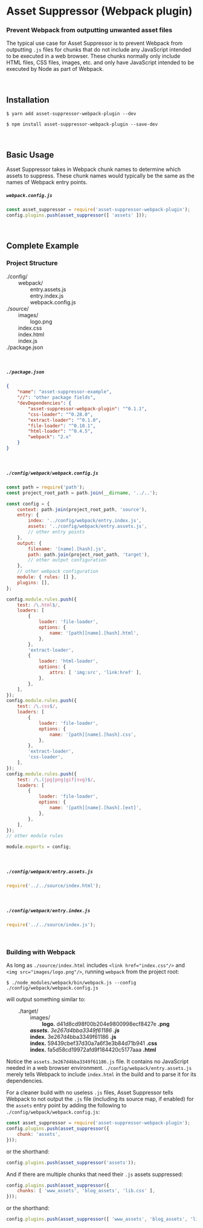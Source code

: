 # Asset Suppressor (Webpack plugin)

### Prevent Webpack from outputting unwanted asset files

The typical use case for Asset Suppressor is to prevent Webpack from outputting `.js` files for chunks that do not include any JavaScript intended to be executed in a web browser. These chunks normally only include HTML files, CSS files, images, etc. and only have JavaScript intended to be executed by Node as part of Webpack.

<br/>

## Installation

```shell
$ yarn add asset-suppressor-webpack-plugin --dev
```

```shell
$ npm install asset-suppressor-webpack-plugin --save-dev
```

<br/>

## Basic Usage

Asset Suppressor takes in Webpack chunk names to determine which assets to suppress. These chunk names would typically be the same as the names of Webpack entry points.

##### `webpack.config.js`

```javascript
const asset_suppressor = require('asset-suppressor-webpack-plugin');
config.plugins.push(asset_suppressor([ 'assets' ]));
```

<br/>

## Complete Example

### Project Structure

./config/<br/>
        webpack/<br/>
                entry.assets.js<br/>
                entry.index.js<br/>
                webpack.config.js<br/>
./source/<br/>
        images/<br/>
                logo.png<br/>
        index.css<br/>
        index.html<br/>
        index.js<br/>
./package.json

<br/>

##### `./package.json`

```json
{
    "name": "asset-suppressor-example",
    "//": "other package fields",
    "devDependencies": {
        "asset-suppressor-webpack-plugin": "^0.1.1",
        "css-loader": "^0.28.0",
        "extract-loader": "^0.1.0",
        "file-loader": "^0.10.1",
        "html-loader": "^0.4.5",
        "webpack": "2.x"
    }
}
```

<br/>

##### `./config/webpack/webpack.config.js`

```javascript
const path = require('path');
const project_root_path = path.join(__dirname, '../..');

const config = {
    context: path.join(project_root_path, 'source'),
    entry: {
        index: '../config/webpack/entry.index.js',
        assets: '../config/webpack/entry.assets.js',
        // other entry points
    },
    output: {
        filename: '[name].[hash].js',
        path: path.join(project_root_path, 'target'),
        // other output configuration
    },
    // other webpack configuration
    module: { rules: [] },
    plugins: [],
};

config.module.rules.push({
    test: /\.html$/,
    loaders: [
        {
            loader: 'file-loader',
            options: {
                name: '[path][name].[hash].html',
            },
        },
        'extract-loader',
        {
            loader: 'html-loader',
            options: {
                attrs: [ 'img:src', 'link:href' ],
            },
        },
    ],
});
config.module.rules.push({
    test: /\.css$/,
    loaders: [
        {
            loader: 'file-loader',
            options: {
                name: '[path][name].[hash].css',
            },
        },
        'extract-loader',
        'css-loader',
    ],
});
config.module.rules.push({
    test: /\.(jpg|png|gif|svg)$/,
    loaders: [
        {
            loader: 'file-loader',
            options: {
                name: '[path][name].[hash].[ext]',
            },
        },
    ],
});
// other module rules

module.exports = config;
```

<br/>

##### `./config/webpack/entry.assets.js`

```javascript
require('../../source/index.html');
```

<br/>

##### `./config/webpack/entry.index.js`

```javascript
require('../../source/index.js');
```

<br/>

### Building with Webpack
As long as `./source/index.html` includes `<link href="index.css"/>` and `<img src="images/logo.png"/>`, running `webpack` from the project root:

```shell
$ ./node_modules/webpack/bin/webpack.js --config ./config/webpack/webpack.config.js
```

will output something similar to:

        ./target/<br/>
                images/<br/>
                        **logo.** d41d8cd98f00b204e9800998ecf8427e **.png** <br/>
                _**assets.** 3e267d4bba3349f61186 **.js**_ <br/>
                **index.** 3e267d4bba3349f61186 **.js** <br/>
                **index.** 59439cbef37d30a7a6f3e3b84d71b941 **.css** <br/>
                **index.** fa5d58cd19972afd9f184420c5177aaa **.html** <br/>

Notice the `assets.3e267d4bba3349f61186.js` file. It contains no JavaScript needed in a web browser environment. `./config/webpack/entry.assets.js` merely tells Webpack to include `index.html` in the build and to parse it for its dependencies.

For a cleaner build with no useless `.js` files, Asset Suppressor
tells Webpack to not output the `.js` file (including its source map, if enabled) for the `assets` entry point by adding the following to `./config/webpack/webpack.config.js`:

```javascript
const asset_suppressor = require('asset-suppressor-webpack-plugin');
config.plugins.push(asset_suppressor({
    chunk: 'assets',
}));
```

or the shorthand:

```javascript
config.plugins.push(asset_suppressor('assets'));
```

And if there are multiple chunks that need their `.js` assets suppressed:

```javascript
config.plugins.push(asset_suppressor({
    chunks: [ 'www_assets', 'blog_assets', 'lib.css' ],
}));
```

or the shorthand:

```javascript
config.plugins.push(asset_suppressor([ 'www_assets', 'blog_assets', 'lib.css' ]));
```
